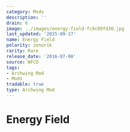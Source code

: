 ```yaml
---
category: Mods
description: ''
drain: 6
image: ../images/energy-field-fc9c09fd30.jpg
last_updated: '2025-09-17'
name: Energy Field
polarity: zenurik
rarity: Rare
release_date: '2016-07-08'
source: WFCD
tags:
- Archwing Mod
- Mods
tradable: true
type: Archwing Mod
---
```


# Energy Field

